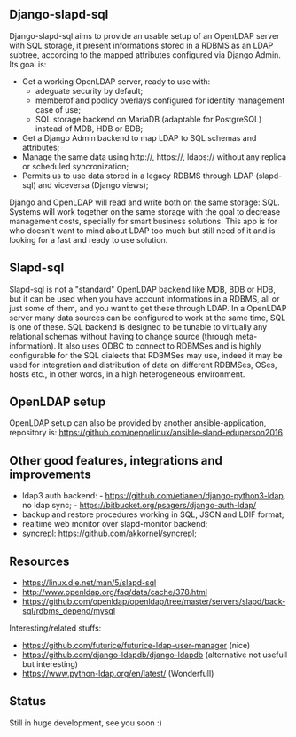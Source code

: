 Django-slapd-sql
----------------
Django-slapd-sql aims to provide an usable setup of an OpenLDAP server with SQL storage, it present informations stored in a RDBMS as an LDAP subtree, according to the mapped attributes configured via Django Admin. Its goal is:

- Get a working OpenLDAP server, ready to use with:
    - adeguate security by default;
    - memberof and ppolicy overlays configured for identity management case of use;
    - SQL storage backend on MariaDB (adaptable for PostgreSQL) instead of MDB, HDB or BDB;
- Get a Django Admin backend to map LDAP to SQL schemas and attributes;
- Manage the same data using http://, https://, ldaps:// without any replica or scheduled syncronization;
- Permits us to use data stored in a legacy RDBMS through LDAP (slapd-sql) and viceversa (Django views);

Django and OpenLDAP will read and write both on the same storage: SQL. Systems will work together on the same storage with the goal to decrease management costs, specially for smart business solutions. This app is for who doesn't want to mind about LDAP too much but still need of it and is looking for a fast and ready to use solution.


Slapd-sql
---------
Slapd-sql is not a "standard" OpenLDAP backend like MDB, BDB or HDB, but it can be used when you have account informations in a RDBMS, all or just some of them, and you want to get these through LDAP. In a OpenLDAP server many data sources can be configured to work at the same time, SQL is one of these. SQL backend is designed to be tunable to virtually any relational schemas without having to change source (through meta-information). It also uses ODBC to connect to RDBMSes and is highly configurable for the SQL dialects that RDBMSes may use, indeed it may be used for integration and distribution of data on different RDBMSes, OSes, hosts etc., in other words, in a high heterogeneous environment.

OpenLDAP setup 
--------------
OpenLDAP setup can also be provided by another ansible-application, repository is:
https://github.com/peppelinux/ansible-slapd-eduperson2016


Other good features, integrations and improvements
--------------------------------------------------
- ldap3 auth backend: 
      - https://github.com/etianen/django-python3-ldap, no ldap sync;
      - https://bitbucket.org/psagers/django-auth-ldap/ 
- backup and restore procedures working in SQL, JSON and LDIF format;
- realtime web monitor over slapd-monitor backend;
- syncrepl: https://github.com/akkornel/syncrepl;


Resources
---------
- https://linux.die.net/man/5/slapd-sql
- http://www.openldap.org/faq/data/cache/378.html
- https://github.com/openldap/openldap/tree/master/servers/slapd/back-sql/rdbms_depend/mysql

Interesting/related stuffs:
- https://github.com/futurice/futurice-ldap-user-manager (nice)
- https://github.com/django-ldapdb/django-ldapdb (alternative not usefull but interesting)
- https://www.python-ldap.org/en/latest/ (Wonderfull)

Status
------
Still in huge development, see you soon :)
